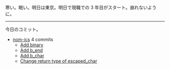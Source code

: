 寒い。眠い。明日は東京。明日で現職での 3 年目がスタート。崩れないように。

---

今日のコミット。

- [nom-ics](https://github.com/bouzuya/nom-ics) 4 commits
  - [Add binary](https://github.com/bouzuya/nom-ics/commit/1a6ee4301a21644a22f060b81a6f2a25e5660e82)
  - [Add b_end](https://github.com/bouzuya/nom-ics/commit/4fa9fdf609f66aa449864ecd8bc44f25771a59b7)
  - [Add b_char](https://github.com/bouzuya/nom-ics/commit/45d0458e1ee17da078ce2dbc1ba85c7c1bc314ab)
  - [Change return type of escaped_char](https://github.com/bouzuya/nom-ics/commit/3829f6bb665eb1ec8537b4e3593ffa66305e6961)

